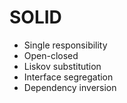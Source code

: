 # SOLID

- Single responsibility
- Open-closed
- Liskov substitution
- Interface segregation
- Dependency inversion
